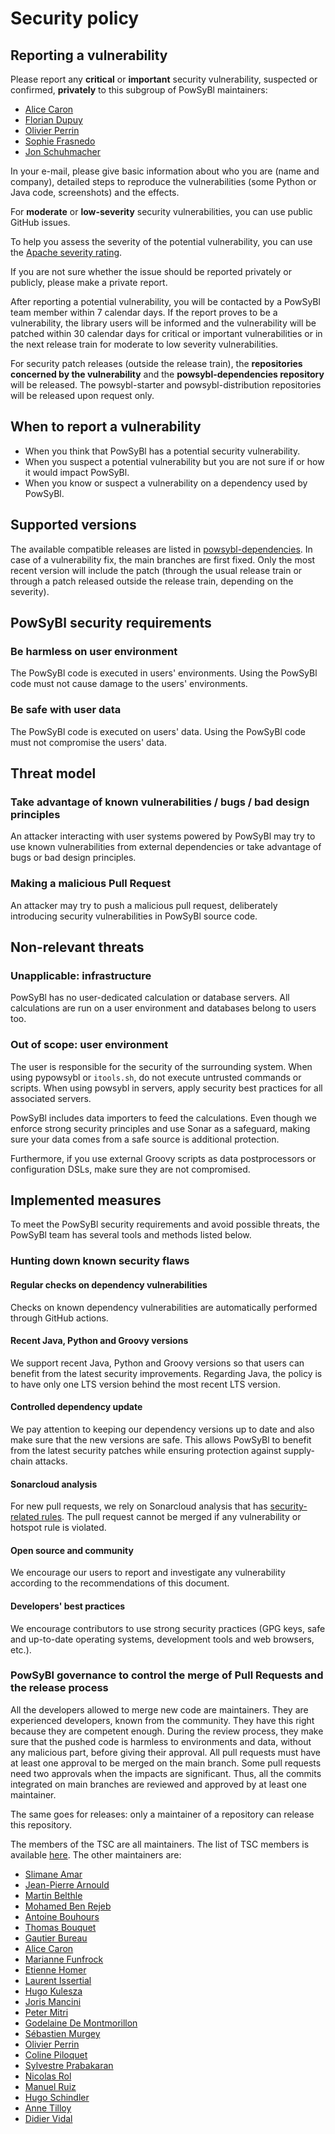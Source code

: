 # Security policy

## Reporting a vulnerability

Please report any **critical** or **important** security vulnerability, suspected or confirmed, **privately** to this subgroup of PowSyBl maintainers:
- [Alice Caron](mailto:alice.caron@rte-france.com)
- [Florian Dupuy](mailto:florian.dupuy@rte-france.com)
- [Olivier Perrin](mailto:olivier.perrin@rte-france.com)
- [Sophie Frasnedo](mailto:sophie.frasnedo@rte-france.com)
- [Jon Schuhmacher](mailto:jon.harper@rte-france.com)

In your e-mail, please give basic information about who you are (name and company), detailed steps to reproduce the vulnerabilities (some Python or Java code, screenshots) and the effects.

For **moderate** or **low-severity** security vulnerabilities, you can use public GitHub issues. 

To help you assess the severity of the potential vulnerability, you can use the [Apache severity rating](https://security.apache.org/blog/severityrating/).

If you are not sure whether the issue should be reported privately or publicly, please make a private report.

After reporting a potential vulnerability, you will be contacted by a PowSyBl team member within 7 calendar days. If the report proves to be a vulnerability, the library users will be informed and the vulnerability will be patched within 30 calendar days for critical or important vulnerabilities or in the next release train for moderate to low severity vulnerabilities.

For security patch releases (outside the release train), the **repositories concerned by the vulnerability** and the **powsybl-dependencies repository** will be released. The powsybl-starter and powsybl-distribution repositories will be released upon request only.

## When to report a vulnerability

- When you think that PowSyBl has a potential security vulnerability.
- When you suspect a potential vulnerability but you are not sure if or how it would impact PowSyBl.
- When you know or suspect a vulnerability on a dependency used by PowSyBl.

## Supported versions

The available compatible releases are listed in [powsybl-dependencies](https://github.com/powsybl/powsybl-dependencies). In case of a vulnerability fix, the main branches are first fixed. 
Only the most recent version will include the patch (through the usual release train or through a patch released outside the release train, depending on the severity).

## PowSyBl security requirements

### Be harmless on user environment

The PowSyBl code is executed in users' environments. Using the PowSyBl code must not cause damage to the users' environments.

### Be safe with user data

The PowSyBl code is executed on users' data. Using the PowSyBl code must not compromise the users' data.

## Threat model

### Take advantage of known vulnerabilities / bugs / bad design principles

An attacker interacting with user systems powered by PowSyBl may try to use known vulnerabilities from external dependencies or take advantage of bugs or bad design principles.

### Making a malicious Pull Request

An attacker may try to push a malicious pull request, deliberately introducing security vulnerabilities in PowSyBl source code.

## Non-relevant threats

### Unapplicable: infrastructure

PowSyBl has no user-dedicated calculation or database servers. All calculations are run on a user environment and databases belong to users too.

### Out of scope: user environment

The user is responsible for the security of the surrounding system. When using pypowsybl or `itools.sh`, do not execute untrusted commands or scripts. When using powsybl in servers, apply security best practices for all associated servers.

PowSyBl includes data importers to feed the calculations. Even though we enforce strong security principles and use Sonar as a safeguard, making sure your data comes from a safe source is additional protection.

Furthermore, if you use external Groovy scripts as data postprocessors or configuration DSLs, make sure they are not compromised.

## Implemented measures

To meet the PowSyBl security requirements and avoid possible threats, the PowSyBl team has several tools and methods listed below.

### Hunting down known security flaws

#### Regular checks on dependency vulnerabilities

Checks on known dependency vulnerabilities are automatically performed through GitHub actions. 

#### Recent Java, Python and Groovy versions

We support recent Java, Python and Groovy versions so that users can benefit from the latest security improvements.
Regarding Java, the policy is to have only one LTS version behind the most recent LTS version.

#### Controlled dependency update

We pay attention to keeping our dependency versions up to date and also make sure that the new versions are safe. 
This allows PowSyBl to benefit from the latest security patches while ensuring protection against supply-chain attacks.

#### Sonarcloud analysis

For new pull requests, we rely on Sonarcloud analysis that has [security-related rules](https://docs.sonarcloud.io/digging-deeper/security-related-rules/). The pull request cannot be merged if any vulnerability or hotspot rule is violated.

#### Open source and community

We encourage our users to report and investigate any vulnerability according to the recommendations of this document.

#### Developers' best practices

We encourage contributors to use strong security practices (GPG keys, safe and up-to-date operating systems, development tools and web browsers, etc.).

###  PowSyBl governance to control the merge of Pull Requests and the release process

All the developers allowed to merge new code are maintainers. They are experienced developers, known from the community. They have this right because they are competent enough. During the review process, they make sure that the pushed code is harmless to environments and data, without any malicious part, before giving their approval.
All pull requests must have at least one approval to be merged on the main branch. Some pull requests need two approvals when the impacts are significant. Thus, all the commits integrated on main branches are reviewed and approved by at least one maintainer. 

The same goes for releases: only a maintainer of a repository can release this repository.

The members of the TSC are all maintainers. The list of TSC members is available [here](https://www.powsybl.org/pages/project/governance.html). The other maintainers are:

- [Slimane Amar](https://github.com/SlimaneAmar)
- [Jean-Pierre Arnould](https://github.com/jipea)
- [Martin Belthle](https://github.com/MartinBelthle)
- [Mohamed Ben Rejeb](https://github.com/benrejebmoh)
- [Antoine Bouhours](https://github.com/antoinebhs)
- [Thomas Bouquet](https://github.com/bqth29)
- [Gautier Bureau](https://github.com/gautierbureau)
- [Alice Caron](https://github.com/alicecaron)
- [Marianne Funfrock](https://github.com/marifunf)
- [Etienne Homer](https://github.com/etiennehomer)
- [Laurent Issertial](https://github.com/Lisrte)
- [Hugo Kulesza](https://github.com/HugoKulesza)
- [Joris Mancini](https://github.com/TheMaskedTurtle)
- [Peter Mitri](https://github.com/pet-mit)
- [Godelaine De Montmorillon](https://github.com/Godelaine)
- [Sébastien Murgey](https://github.com/murgeyseb)
- [Olivier Perrin](https://github.com/olperr1)
- [Coline Piloquet](https://github.com/colineplqt)
- [Sylvestre Prabakaran](https://github.com/SylvestreSakti)
- [Nicolas Rol](https://github.com/rolnico)
- [Manuel Ruiz](https://github.com/klorel)
- [Hugo Schindler](https://github.com/OpenSuze)
- [Anne Tilloy](https://github.com/annetill)
- [Didier Vidal](https://github.com/vidaldid-rte)



